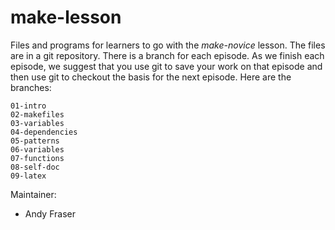 make-lesson
===========

Files and programs for learners to go with the *make-novice* lesson.
The files are in a git repository.  There is a branch for each
episode.  As we finish each episode, we suggest that you use git to
save your work on that episode and then use git to checkout the basis
for the next episode.  Here are the branches:

~~~
01-intro
02-makefiles
03-variables
04-dependencies
05-patterns
06-variables
07-functions
08-self-doc
09-latex
~~~

Maintainer:

* Andy Fraser